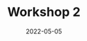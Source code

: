 ---
locale: en
umbrellaId: economieSociale
title: Workshop 2
excerpt: "Lorem ipsum dolor sit amet, consectetur adipiscing elit, sed do eiusmod tempor incididunt ut labore et dolore magna aliqua."
date: "2022-05-05"
startTime: "10:00"
endTime: "11:00"
language: German 
location:
  main: L’Aubette,
  after: Place Kleber
organisers:
- ALDA
- Les Jeunes Européens - France
links:
- title: More info in English
  href: https://www.jeunes-europeens.org/
- title: Registration (before April 25)
  href: https://www.jeunes-europeens.org/
---
